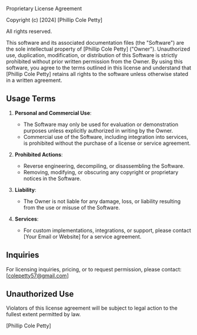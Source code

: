 Proprietary License Agreement

Copyright (c) [2024] [Phillip Cole Petty]

All rights reserved.

This software and its associated documentation files (the "Software") are the sole intellectual property of [Phillip Cole Petty] ("Owner"). Unauthorized use, duplication, modification, or distribution of this Software is strictly prohibited without prior written permission from the Owner. By using this software, you agree to the terms outlined in this license and understand that [Phillip Cole Petty] retains all rights to the software unless otherwise stated in a written agreement.

## Usage Terms
1. **Personal and Commercial Use**: 
   - The Software may only be used for evaluation or demonstration purposes unless explicitly authorized in writing by the Owner.
   - Commercial use of the Software, including integration into services, is prohibited without the purchase of a license or service agreement.

2. **Prohibited Actions**:
   - Reverse engineering, decompiling, or disassembling the Software.
   - Removing, modifying, or obscuring any copyright or proprietary notices in the Software.

3. **Liability**:
   - The Owner is not liable for any damage, loss, or liability resulting from the use or misuse of the Software.

4. **Services**:
   - For custom implementations, integrations, or support, please contact [Your Email or Website] for a service agreement.

## Inquiries
For licensing inquiries, pricing, or to request permission, please contact:
[colepetty57@gmail.com]

## Unauthorized Use
Violators of this license agreement will be subject to legal action to the fullest extent permitted by law.

[Phillip Cole Petty]
